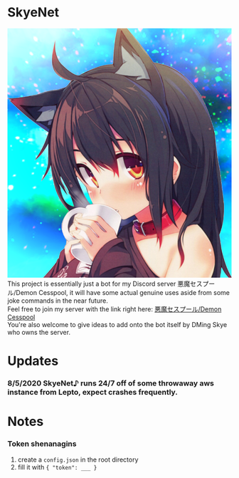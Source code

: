 # SkyeNet
![Image](https://github.com/SkyeTheDemon/SkyeNet/blob/master/SkyeUwU.png)
<br>This project is essentially just a bot for my Discord server 悪魔セスプール/Demon Cesspool, 
it will have some actual genuine uses aside from some joke commands in the near future.
<br>Feel free to join my server with the link right here: [悪魔セスプール/Demon Cesspool](https://discord.gg/u3HX7bY)
<br>You're also welcome to give ideas to add onto the bot itself by DMing Skye who owns the server.

# Updates
### 8/5/2020 SkyeNet♪ runs 24/7 off of some throwaway aws instance from Lepto, expect crashes frequently.

# Notes
### Token shenanagins
1. create a `config.json` in the root directory
2. fill it with `{ "token": ___ }`
